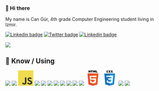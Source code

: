 ### 👋 Hi there
My name is Can Gür, 4th grade Computer Engineering student living in Izmir.

[![Linkedin badge](https://img.shields.io/badge/cangur-0654a7?style=for-the-badge&logo=linkedin&logoColor=white)](https://www.linkedin.com/in/cangur/)
[![Twitter badge](https://img.shields.io/badge/CodeEmAll-228dff?style=for-the-badge&logo=twitter&logoColor=white)](https://www.twitter.com/CodeEmAll/)
[![Linkedin badge](https://img.shields.io/badge/cvngur-cd486b?style=for-the-badge&logo=instagram&logoColor=white)](https://www.instagram.com/cvngur/)

<img align="center" src="https://github-readme-stats.vercel.app/api?username=cvngur&count_private=true&show_icons=true&theme=vision-friendly-dark">

## 🧠 Know / Using

<img src="https://www.vectorlogo.zone/logos/python/python-icon.svg" height=32/> <img src="https://www.vectorlogo.zone/logos/djangoproject/djangoproject-ar21.svg" height=48/> <img src="https://raw.githubusercontent.com/github/explore/master/topics/javascript/javascript.png" height=48/> <img src="https://www.vectorlogo.zone/logos/reactjs/reactjs-icon.svg" height=48/> <img src="https://www.vectorlogo.zone/logos/php/php-icon.svg" height=48/> <img src="https://www.vectorlogo.zone/logos/laravel/laravel-icon.svg" height=48/> <img src="https://www.vectorlogo.zone/logos/java/java-icon.svg" height=48/> <img src="https://www.vectorlogo.zone/logos/springio/springio-icon.svg" height=48/> <img src="https://www.vectorlogo.zone/logos/golang/golang-official.svg" height=32/> <img height=48 src="https://www.vectorlogo.zone/logos/postgresql/postgresql-icon.svg">  <img height=32 src="https://www.vectorlogo.zone/logos/mysql/mysql-official.svg">  <img src="https://raw.githubusercontent.com/github/explore/master/topics/html/html.png" height=48/> <img src="https://raw.githubusercontent.com/github/explore/master/topics/css/css.png" height=48/> <img src="https://www.vectorlogo.zone/logos/wordpress/wordpress-icon.svg" height=48/> <img src="https://www.vectorlogo.zone/logos/linux/linux-icon.svg" height=48/>
